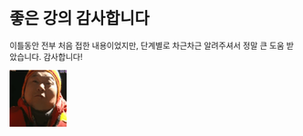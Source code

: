 # 좋은 강의 감사합니다

이틀동안 전부 처음 접한 내용이었지만, 단계별로 차근차근 알려주셔서 정말 큰 도움 받았습니다. 감사합니다!

![good](review_tjshin.assets/good.gif)